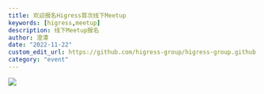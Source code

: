```yaml
---
title: 欢迎报名Higress首次线下Meetup
keywords: [higress,meetup]
description: 线下Meetup报名 
author: 澄潭
date: "2022-11-22"
custom_edit_url: https://github.com/higress-group/higress-group.github.io/blob/main/i18n/zh-cn/docusaurus-plugin-content-blog/first-meetup.md
category: "event"
---
```

<!--truncate-->
![](https://img.alicdn.com/imgextra/i4/O1CN013pqDug1iTf1wdYIat_!!6000000004414-2-tps-800-8358.png)

